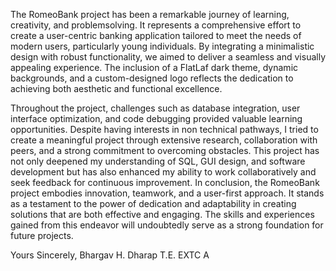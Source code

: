 The RomeoBank project has been a remarkable journey of learning, creativity, and problemsolving. 
It represents a comprehensive effort to create a user-centric banking application tailored to meet the needs of modern users, particularly young individuals.
By integrating a minimalistic design with robust functionality, we aimed to deliver a
seamless and visually appealing experience. The inclusion of a FlatLaf dark theme, dynamic
backgrounds, and a custom-designed logo reflects the dedication to achieving both aesthetic
and functional excellence. 

Throughout the project, challenges such as database integration,
user interface optimization, and code debugging provided valuable learning opportunities.
Despite having interests in non technical pathways, I tried to create a meaningful project
through extensive research, collaboration with peers, and a strong commitment to
overcoming obstacles. This project has not only deepened my understanding of SQL, GUI
design, and software development but has also enhanced my ability to work collaboratively
and seek feedback for continuous improvement.
In conclusion, the RomeoBank project embodies innovation, teamwork, and a user-first
approach. It stands as a testament to the power of dedication and adaptability in creating
solutions that are both effective and engaging. The skills and experiences gained from this
endeavor will undoubtedly serve as a strong foundation for future projects. 


Yours Sincerely,
Bhargav H. Dharap
T.E. EXTC A
